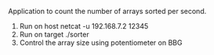 Application to count the number of arrays sorted per second.

1. Run on host netcat -u 192.168.7.2 12345
2. Run on target ./sorter
3. Control the array size using potentiometer on BBG
